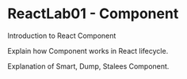# ReactLab01 - Component
Introduction to React Component 

Explain how Component works in React lifecycle.

Explanation of Smart, Dump, Stalees Component.
